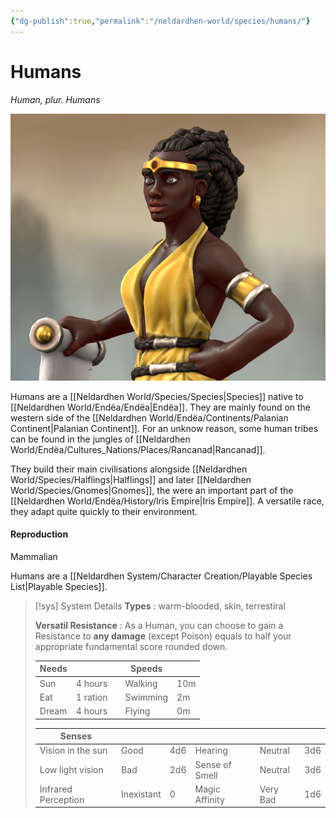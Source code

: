 ```yaml
---
{"dg-publish":true,"permalink":"/neldardhen-world/species/humans/"}
---
```


# Humans
*Human, plur. Humans*

![Ara.png|100](/img/user/Images/Species/Ara.png)

Humans are a [[Neldardhen World/Species/Species\|Species]] native to [[Neldardhen World/Endëa/Endëa\|Endëa]]. They are mainly found on the western side of the [[Neldardhen World/Endëa/Continents/Palanian Continent\|Palanian Continent]].  For an unknow reason, some human tribes can be found in the jungles of [[Neldardhen World/Endëa/Cultures_Nations/Places/Rancanad\|Rancanad]].

They build their main civilisations alongside [[Neldardhen World/Species/Halflings\|Halflings]] and later [[Neldardhen World/Species/Gnomes\|Gnomes]], the were an important part of the [[Neldardhen World/Endëa/History/Iris Empire\|Iris Empire]]. A versatile race, they adapt quite quickly to their environment.
#### Reproduction
Mammalian

Humans are a [[Neldardhen System/Character Creation/Playable Species List\|Playable Species]].

> [!sys] System Details
> **Types** : warm-blooded, skin, terrestiral 
>
> **Versatil Resistance** : As a Human, you can choose to gain a Resistance to **any damage** (except Poison) equals to half your appropriate fundamental score rounded down.
>
> | **Needs** |          |     | **Speeds** |     |
> | --------- | -------- | --- | ---------- | --- |
> | Sun       | 4 hours  |     | Walking    | 10m |
> | Eat       | 1 ration |     | Swimming   | 2m  |
> | Dream     | 4 hours  |     | Flying     | 0m  |
> 
> | **Senses**          |            |     |                |          |     |
> | ------------------- | ---------- | --- | -------------- | -------- | --- |
> | Vision in the sun   | Good       | 4d6 | Hearing        | Neutral  | 3d6 |
> | Low light vision    | Bad        | 2d6 | Sense of Smell | Neutral  | 3d6 |
> | Infrared Perception | Inexistant | 0   | Magic Affinity | Very Bad | 1d6 |

